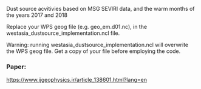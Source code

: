 Dust source acvitivies based on MSG SEVIRI data, and the warm months of the years 2017 and 2018

Replace your WPS geog file (e.g. geo_em.d01.nc), in the westasia_dustsource_implementation.ncl file.

Warning: running westasia_dustsource_implementation.ncl will overwrite the WPS geog file. Get a copy of your file before employing the code.

### Paper:
https://www.ijgeophysics.ir/article_138601.html?lang=en

